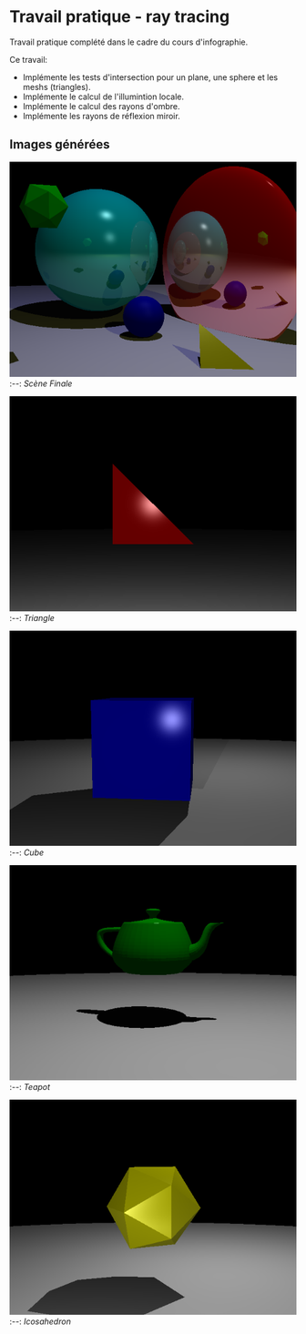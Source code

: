 # Travail pratique - ray tracing
Travail pratique complété dans le cadre du cours d'infographie.

Ce travail:
* Implémente les tests d'intersection pour un plane, une sphere et les meshs (triangles).
* Implémente le calcul de l'illumintion locale.
* Implémente le calcul des rayons d'ombre.
* Implémente les rayons de réflexion miroir.

## Images générées
![basic_output.bmp](scenes/basic_output.bmp)
:--:
*Scène Finale*

![triangle_output.bmp](scenes/triangle_output.bmp)
:--:
*Triangle*

![cube_output.bmp](scenes/cube_output.bmp)
:--:
*Cube*

![teapot_output.bmp](scenes/teapot_output.bmp)
:--:
*Teapot*

![icosahedron_output.bmp](scenes/icosahedron_output.bmp)
:--:
*Icosahedron*
